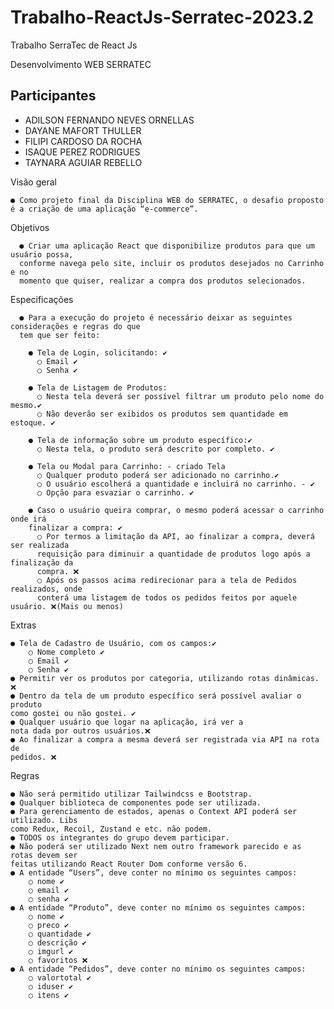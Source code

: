 # Trabalho-ReactJs-Serratec-2023.2
Trabalho SerraTec de React Js 

Desenvolvimento WEB
SERRATEC

## Participantes
- ADILSON FERNANDO NEVES ORNELLAS
- DAYANE MAFORT THULLER
- FILIPI CARDOSO DA ROCHA
- ISAQUE PEREZ RODRIGUES
- TAYNARA AGUIAR REBELLO


Visão geral

    ● Como projeto final da Disciplina WEB do SERRATEC, o desafio proposto é a criação de uma aplicação “e-commerce”.
  
Objetivos

      ● Criar uma aplicação React que disponibilize produtos para que um usuário possa,
      conforme navega pelo site, incluir os produtos desejados no Carrinho e no
      momento que quiser, realizar a compra dos produtos selecionados.
      
Especificações

      ● Para a execução do projeto é necessário deixar as seguintes considerações e regras do que
      tem que ser feito:

        ● Tela de Login, solicitando: ✔️
          ○ Email ✔️
          ○ Senha ✔️
          
        ● Tela de Listagem de Produtos:
          ○ Nesta tela deverá ser possível filtrar um produto pelo nome do mesmo.✔️
          ○ Não deverão ser exibidos os produtos sem quantidade em estoque. ✔️
          
        ● Tela de informação sobre um produto específico:✔️
          ○ Nesta tela, o produto será descrito por completo. ✔️
          
        ● Tela ou Modal para Carrinho: - criado Tela
          ○ Qualquer produto poderá ser adicionado no carrinho.✔️
          ○ O usuário escolherá a quantidade e incluirá no carrinho. - ✔️
          ○ Opção para esvaziar o carrinho. ✔️
          
        ● Caso o usuário queira comprar, o mesmo poderá acessar o carrinho onde irá
        finalizar a compra: ✔️
          ○ Por termos a limitação da API, ao finalizar a compra, deverá ser realizada
          requisição para diminuir a quantidade de produtos logo após a finalização da
          compra. ❌
          ○ Após os passos acima redirecionar para a tela de Pedidos realizados, onde
          conterá uma listagem de todos os pedidos feitos por aquele usuário. ❌(Mais ou menos)     
Extras

    ● Tela de Cadastro de Usuário, com os campos:✔️
        ○ Nome completo ✔️
        ○ Email ✔️
        ○ Senha ✔️
    ● Permitir ver os produtos por categoria, utilizando rotas dinâmicas. ❌
    ● Dentro da tela de um produto específico será possível avaliar o produto
    como gostei ou não gostei. ✔️
    ● Qualquer usuário que logar na aplicação, irá ver a
    nota dada por outros usuários.❌
    ● Ao finalizar a compra a mesma deverá ser registrada via API na rota de
    pedidos. ❌
    
Regras

    ● Não será permitido utilizar Tailwindcss e Bootstrap.
    ● Qualquer biblioteca de componentes pode ser utilizada.
    ● Para gerenciamento de estados, apenas o Context API poderá ser utilizado. Libs
    como Redux, Recoil, Zustand e etc. não podem.
    ● TODOS os integrantes do grupo devem participar.
    ● Não poderá ser utilizado Next nem outro framework parecido e as rotas devem ser
    feitas utilizando React Router Dom conforme versão 6.
    ● A entidade “Users”, deve conter no mínimo os seguintes campos:
        ○ nome ✔️
        ○ email ✔️
        ○ senha ✔️
    ● A entidade “Produto”, deve conter no mínimo os seguintes campos:
        ○ nome ✔️
        ○ preco ✔️
        ○ quantidade ✔️
        ○ descrição ✔️
        ○ imgurl ✔️
        ○ favoritos ❌
    ● A entidade “Pedidos”, deve conter no mínimo os seguintes campos:
        ○ valortotal ✔️
        ○ iduser ✔️
        ○ itens ✔️
